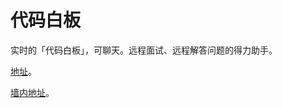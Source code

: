 # 代码白板

实时的「代码白板」，可聊天。远程面试、远程解答问题的得力助手。

[地址](https://xieguanglei.github.io/code-whiteboard)。

[墙内地址](http://witcher.oss-cn-hangzhou.aliyuncs.com/code-whiteboard/index.html)。